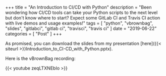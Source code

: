 +++
title = "An Introduction to CI/CD with Python"
description = "Been wondering how CI/CD tools can take your Python scripts to the next level but don't know where to start? Expect some GitLab CI and Travis CI action with live demos and usage examples!"
tags = [
    "python",
    "vbrownbag",
    "slides",
    "gitlabci",
    "gitlab ci",
    "travisci",
    "travis ci"
]
date = "2019-06-22"
categories = [
    "Post"
]
+++

As promised, you can download the slides from my presentation [here]({{< siteurl >}}Introduction_to_CI-CD_with_Python.pptx).

Here is the vBrownBag recording:

{{< youtube zeqLTXNEbIo >}}

